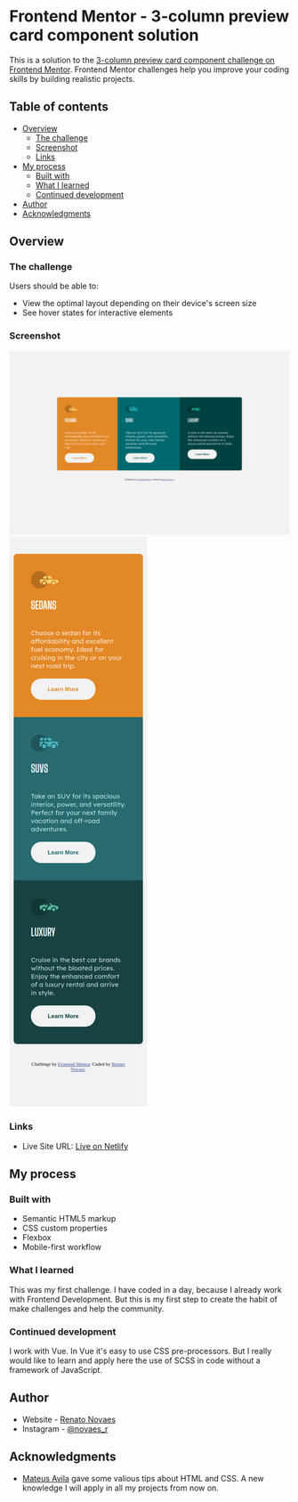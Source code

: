 # Frontend Mentor - 3-column preview card component solution

This is a solution to the [3-column preview card component challenge on Frontend Mentor](https://www.frontendmentor.io/challenges/3column-preview-card-component-pH92eAR2-). Frontend Mentor challenges help you improve your coding skills by building realistic projects. 

## Table of contents

- [Overview](#overview)
  - [The challenge](#the-challenge)
  - [Screenshot](#screenshot)
  - [Links](#links)
- [My process](#my-process)
  - [Built with](#built-with)
  - [What I learned](#what-i-learned)
  - [Continued development](#continued-development)
- [Author](#author)
- [Acknowledgments](#acknowledgments)

## Overview

### The challenge

Users should be able to:

- View the optimal layout depending on their device's screen size
- See hover states for interactive elements

### Screenshot

![](./assets/screenshots/desktop.png)
![](./assets/screenshots/mobile.png)

### Links

- Live Site URL: [Live on Netlify](https://elastic-swanson-8c86b9.netlify.app/)

## My process

### Built with

- Semantic HTML5 markup
- CSS custom properties
- Flexbox
- Mobile-first workflow

### What I learned

This was my first challenge. I have coded in a day, because I already work with Frontend Development. But this is my first step to create the habit of make challenges and help the community.

### Continued development

I work with Vue. In Vue it's easy to use CSS pre-processors. But I really would like to learn and apply here the use of SCSS in code without a framework of JavaScript.

## Author

- Website - [Renato Novaes](https://www.renatonovaes.dev)
- Instagram - [@novaes_r](https://www.instagram.com/novaes_r)
  

## Acknowledgments

- [Mateus Avila](https://github.com/mateusavila) gave some valious tips about HTML and CSS. A new knowledge I will apply in all my projects from now on.
